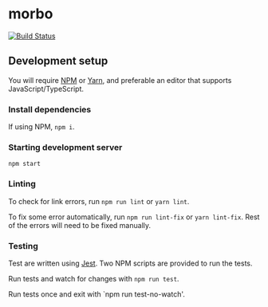 # morbo

[![Build Status][build-badge-image]][build-link]


## Development setup

You will require [NPM][npm-link] or [Yarn][yarn-link], and preferable an editor that
supports JavaScript/TypeScript.

### Install dependencies
If using NPM, `npm i`.

### Starting development server
```
npm start
```

### Linting
To check for link errors, run `npm run lint` or `yarn lint`.

To fix some error automatically, run `npm run lint-fix` or `yarn lint-fix`. Rest of the
errors will need to be fixed manually.

### Testing
Test are written using [Jest][jest-link].
Two NPM scripts are provided to run the tests.

Run tests and watch for changes with `npm run test`.

Run tests once and exit with `npm run test-no-watch'.


[build-link]: https://api.travis-ci.org/BigBlockDataChain/morbo.svg?branch=master
[build-badge-image]: https://api.travis-ci.org/BigBlockDataChain/morbo.svg?branch=master

[npm-link]: https://www.npmjs.com/
[yarn-link]: https://yarnpkg.com/en/
[jest-link]: https://jestjs.io/
